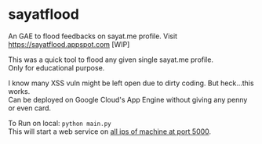 # sayatflood
An GAE to flood feedbacks on sayat.me profile. Visit https://sayatflood.appspot.com [WIP]

This was a quick tool to flood any given single sayat.me profile.  
Only for educational purpose.

I know many XSS vuln might be left open due to dirty coding.
But heck...this works.  
Can be deployed on Google Cloud's App Engine without giving any penny or even card.


To Run on local: `python main.py`  
This will start a web service on [all ips of machine at port 5000](http://127.0.0.1:5000/).
